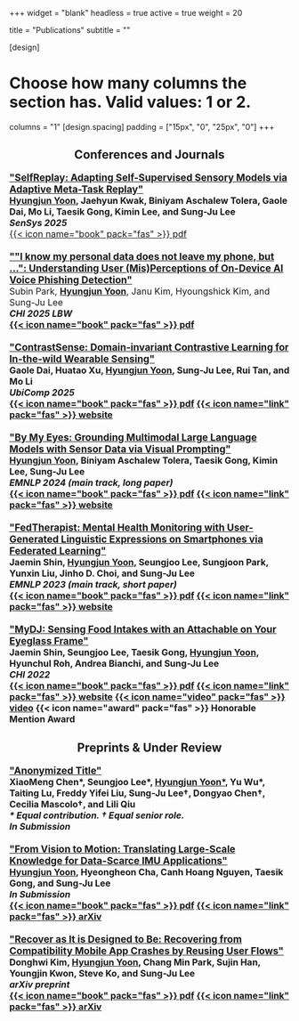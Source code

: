 +++
widget = "blank"
headless = true
active = true
weight = 20

title = "Publications"
subtitle = ""

[design]
  # Choose how many columns the section has. Valid values: 1 or 2.
  columns = "1"
[design.spacing]
  padding = ["15px", "0", "25px", "0"]
+++
<style>
h2.publications {
  text-align: center;
}
div.pub {
  font-size: 13pt;
  margin-left: 15%;
  margin-right: 15%;
  margin-bottom: 20px;
  width: 70%;
}
a.title {
  font-size: 14pt;
  font-weight: bold;
}
@media only screen and (max-width: 992px) {
div.pub {
  font-size: 12pt;
  margin-left: 0%;
  margin-right: 0%;
  margin-bottom: 20px;
  width: 100%;
}
a.title {
  font-size: 13pt;
  font-weight: bold;
}
}
</style>
<h2 class="publications">Conferences and Journals</h2>

<div class="pub">
<a class="title" href=".">"SelfReplay: Adapting Self-Supervised Sensory Models via Adaptive Meta-Task Replay"</a> </br>
<b><strong style="text-decoration:underline">Hyungjun Yoon</strong>, Jaehyun Kwak, Biniyam Aschalew Tolera, Gaole Dai, Mo Li, Taesik Gong, Kimin Lee, and Sung-Ju Lee</b></br>
<i><b>SenSys 2025</b></i></br>
<a class="badge badge-info" href="papers/SelfReplay.pdf">{{< icon name="book" pack="fas" >}} pdf</a>
</div>

<div class="pub">
<a class="title" href=".">""I know my personal data does not leave my phone, but ...": Understanding User (Mis)Perceptions of On-Device AI Voice Phishing Detection"</a> </br>
Subin Park, <strong style="text-decoration:underline">Hyungjun Yoon</strong>, Janu Kim, Hyoungshick Kim, and Sung-Ju Lee</br>
<i><b>CHI 2025 LBW<b></i></br>
<a class="badge badge-info" href="papers/Vishing.pdf">{{< icon name="book" pack="fas" >}} pdf</a>
</div>

<div class="pub">
<a class="title" href="https://dl.acm.org/doi/10.1145/3699744">"ContrastSense: Domain-invariant Contrastive Learning for In-the-wild Wearable Sensing"</a> </br>
Gaole Dai, Huatao Xu, <strong style="text-decoration:underline">Hyungjun Yoon</strong>, Sung-Ju Lee, Rui Tan, and Mo Li</br>
<i><b>UbiComp 2025</b></i></br>
<a class="badge badge-info" href="papers/ContrastSense.pdf">{{< icon name="book" pack="fas" >}} pdf</a>
<a class="badge badge-info" href="https://nmsl.kaist.ac.kr/projects/contrastsense/">{{< icon name="link" pack="fas" >}} website</a>
</div>

<div class="pub">
<a class="title" href="https://aclanthology.org/2024.emnlp-main.133/">"By My Eyes: Grounding Multimodal Large Language Models with Sensor Data via Visual Prompting"</a> </br>
<strong style="text-decoration:underline">Hyungjun Yoon</strong>, Biniyam Aschalew Tolera, Taesik Gong, Kimin Lee, Sung-Ju Lee</br>
<i><b>EMNLP 2024 (main track, long paper)</b></i></br>
<a class="badge badge-info" href="papers/ByMyEyes.pdf">{{< icon name="book" pack="fas" >}} pdf</a>
<a class="badge badge-info" href="https://nmsl.kaist.ac.kr/projects/bymyeyes/">{{< icon name="link" pack="fas" >}} website</a>
</div>

<div class="pub">
<a class="title" href="https://dl.acm.org/doi/abs/10.1145/3491102.3502041">"FedTherapist: Mental Health Monitoring with User-Generated Linguistic Expressions on Smartphones via Federated Learning"</a> </br>
Jaemin Shin, <strong style="text-decoration:underline">Hyungjun Yoon</strong>, Seungjoo Lee, Sungjoon Park, Yunxin Liu, Jinho D. Choi, and Sung-Ju Lee</br>
<i><b>EMNLP 2023 (main track, short paper)</b></i></br>
<a class="badge badge-info" href="papers/Fedtherapist.pdf">{{< icon name="book" pack="fas" >}} pdf</a>
<a class="badge badge-info" href="https://nmsl.kaist.ac.kr/projects/fedtherapist/">{{< icon name="link" pack="fas" >}} website</a>
</div>

<div class="pub">
<a class="title" href="https://dl.acm.org/doi/abs/10.1145/3491102.3502041">"MyDJ: Sensing Food Intakes with an Attachable on Your Eyeglass Frame"</a> </br>
Jaemin Shin, Seungjoo Lee, Taesik Gong, <strong style="text-decoration:underline">Hyungjun Yoon</strong>, Hyunchul Roh, Andrea Bianchi, and Sung-Ju Lee</br>
<i><b>CHI 2022</b></i></br>
<a class="badge badge-info" href="papers/MyDJ.pdf">{{< icon name="book" pack="fas" >}} pdf</a>
<a class="badge badge-info" href="https://nmsl.kaist.ac.kr/projects/mydj/">{{< icon name="link" pack="fas" >}} website</a>
<a class="badge badge-info" href="https://www.youtube.com/watch?v=77XNl39QoEE&feature=youtu.be">{{< icon name="video" pack="fas" >}} video</a>
<a class="badge badge-info">{{< icon name="award" pack="fas" >}} Honorable Mention Award</a>
</div>

<h2 class="publications">Preprints &amp; Under Review</h2>

<div class="pub">
<a class="title" href=".">"Anonymized Title"</a> </br>
XiaoMeng Chen*, Seungjoo Lee*, <strong style="text-decoration:underline">Hyungjun Yoon*</strong>, Yu Wu*, Taiting Lu, Freddy Yifei Liu, Sung-Ju Lee†, Dongyao Chen†, Cecilia Mascolo†, and Lili Qiu</br>
<i>* Equal contribution. † Equal senior role.</i></br>
<i>In Submission</i></br>
</div>

<div class="pub">
<a class="title" href="https://arxiv.org/abs/2209.00945">"From Vision to Motion: Translating Large-Scale Knowledge for Data-Scarce IMU Applications"</a></br>
<strong style="text-decoration:underline">Hyungjun Yoon</strong>, Hyeongheon Cha, Canh Hoang Nguyen, Taesik Gong, and Sung-Ju Lee</br>
<i>In Submission</i></br>
<a class="badge badge-info" href="papers/IMG2IMU.pdf">{{< icon name="book" pack="fas" >}} pdf</a>
<a class="badge badge-info" href="https://arxiv.org/abs/2209.00945">{{< icon name="link" pack="fas" >}} arXiv</a>
</div>

<div class="pub">
<a class="title" href=".">"Recover as It is Designed to Be: Recovering from Compatibility Mobile App Crashes by Reusing User Flows"</a> </br>
Donghwi Kim, <strong style="text-decoration:underline">Hyungjun Yoon</strong>, Chang Min Park, Sujin Han, Youngjin Kwon, Steve Ko, and Sung-Ju Lee</br>
<i>arXiv preprint</i></br>
<a class="badge badge-info" href="papers/SecondChance.pdf">{{< icon name="book" pack="fas" >}} pdf</a>
<a class="badge badge-info" href="https://arxiv.org/abs/2406.01339">{{< icon name="link" pack="fas" >}} arXiv</a>
</div>
